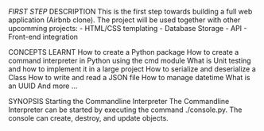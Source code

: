*FIRST STEP*
DESCRIPTION This is the first step towards building a full web application (Airbnb clone).
The project will be used together with other upcomming projects:
	- HTML/CSS templating
	- Database Storage
	- API
	- Front-end integration

CONCEPTS LEARNT How to create a Python package How to create a command interpreter in Python using the cmd module What is Unit testing and how to implement it in a large project How to serialize and deserialize a Class How to write and read a JSON file How to manage datetime What is an UUID And more ...

SYNOPSIS Starting the Commandline Interpreter The Commandline Interpreter can be started by executing the command ./console.py. The console can create, destroy, and update objects.
